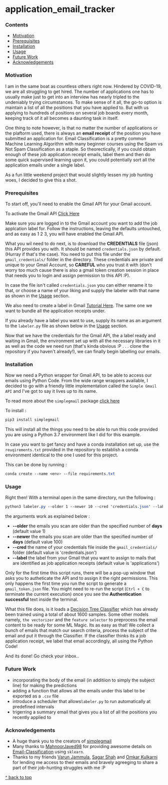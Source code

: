 # application_email_tracker

### Contents

* [Motivation](#Motivation)
* [Prerequisites](#Prerequisites)
* [Installation](#Installation)        
* [Usage](#Usage)
* [Future Work](#Future-Work)
* [Acknowledgements](#Acknowledgements)

### Motivation

I am in the same boat as countless others right now. Hindered by COVID-19, we are all struggling to get hired. The number of applications one has to usually make just to get into an interview has nearly tripled to the undeniably trying circumstances. To make sense of it all, the go-to option is maintain a list of all the positions that you have applied to. But with us applying to hundreds of positions on several job boards every month, keeping track of it all becomes a daunting task in itself.

One thing to note however, is that no matter the number of applications or the plaftorm used, there is always an **email receipt** of the position you have submitted an application for. Email Classification is a pretty common Machine Learning Algorithm with many beginner courses using the Spam vs Not Spam Classification as a staple. So theorectically, if you could obtain enough of these job application receipt emails, label them and then do some quick supervised learning upon it, you could potentially sort all the application emails under a single label. 

As a fun little weekend project that would slightly lessen my job hunting woes, I decided to give this a shot.

### Prerequisites

To start off, you'll need to enable the Gmail API for your Gmail account.

To activate the Gmail API [Click Here](https://developers.google.com/gmail/api/quickstart/python)

Make sure you are logged in to the Gmail account you want to add the job applcation label for.
Follow the instructions, leaving the defaults untouched, and as easy as 1 2 3, you will have enabled the Gmail API.

What you wil need to do next, is to download the **CREDENTIALS** file (json) this API provides you with. It should be named `credentials.json` by default. (Hurray if that's the case). You need to put this file under the `gmail_credentials/` folder in the directory. These credentials are private and unique to your Gmail Account, so **CAREFUL** who you trust it with (don't worry too much cause there is also a gmail token creation session in place that needs you to login and assign permission to this API :P).

In case the file isn't called `credentials.json` you can either rename it to that, or choose a name of your liking and supply the labeler with that name as shown in the [Usage](#Usage) section.

We also need to create a label in Gmail [Tutorial Here](https://support.google.com/mail/answer/118708?co=GENIE.Platform%3DDesktop&hl=en). The same one we want to bundle all the application receipts under.

If you already have a label you want to use, supply its name as an argument to the `labeler.py` file as shown below in the [Usage](#Usage) section.

Now that we have the credentials for the Gmail API, the a label ready and waiting in Gmail, the environment set up with all the necessary libraries in it as well as the code we need run (that's kinda obvious :P . . .  clone the repository if you haven't already!), we can finally begin labelling our emails.

### Installation

Now we need a Python wrapper for Gmail API, to be able to access our emails using Python Code. From the wide range wrappers available, I decided to go with a friendly little implementation called the `Simple Gmail API` and I've got to say it lives up to its name.

To read more about the `simplegmail` package [click here](https://pypi.org/project/simplegmail/)

To install :

```SCSS
pip3 install simplegmail
```
This will install all the things you need to be able to run this code provided you are using a Python 3.7 environment like I did for this example.

In case you want to get fancy and have a conda installation set up, use the `reuqirements.txt` provided in the repository to establish a conda environment identical to the one I used for this project.

This can be done by running :
```SCSS
conda create --name <env> --file requirements.txt
```

### Usage

Right then! With a terminal open in the same directory, run the following :

```SCSS
python3 labeler.py --older 1 --newer 10 --cred 'credentials.json' --label 'applications'
```
the arguments work as explained below :

- **--older** the emails you scan are older than the specified number of **days** (default value 1)
- **--newer** the emails you scan are older than the specified number of **days** (default value 100)
- **--cred** the name of your credentials file inside the `gmail_credentials/` folder (default value is 'credentials.json')
- **--label** the label from your Gmail that you want to assign to mails that are identified as job application receipts (default value is 'applications')

Only for the first time this script runs, there will be a pop-up window that asks you to autheticate the API and to assign it the right permissions. This only happens the first time you run the script to generate a `gmail_token.json` file. You might need to re-run the script (```Ctrl + C``` to terminate the current execution) once you see the **Authentication successful** text inside the terminal.

What this file does, is it loads a [Decision Tree Classifier](https://scikit-learn.org/stable/modules/generated/sklearn.tree.DecisionTreeClassifier.html) which has already been trained using a total of about 1600 samples. Some other models namely, `the vectorizer` and the `feature selector` to preprocess the email content to be ready for some ML Magic.  Its as easy as that! We collect a bunch of emails that match our search criteria, process the subject of the email and put it through the Classifier. If the classifier thinks its a job application receipt, we label that email accordingly, all using the Python Code! 

And its done! Go check your inbox..

### Future Work

- incorporating the body of the email (in additiion to simply the subject line) for making the predictions
- adding a function that allows all the emails under this label to be exported as a `.csv` file
- introduce a scheduler that allows`labeler.py` to run automatically at predefined intervals
- trigerring a summary email that gives you a list of all the positions you recently applied to 

### Acknowledgements

- A huge thank you to the creators of [simplegmail](https://pypi.org/project/simplegmail/) 
- Many thanks to [MahnoorJaved98](https://github.com/MahnoorJaved98) for providing awesome details on [Email-Classification](https://towardsdatascience.com/the-best-machine-learning-algorithm-for-email-classification-39888e7b1846) using `sklearn`.
- Thanks to my friends [Varun Jammula](https://github.com/varunjammula), [Sagar Shah](https://github.com/shahsagar) and [Omkar Kulkarni](https://github.com/Omkar21) for lending me access to their emails and bravely agreeging to share a part of their job-hunting struggles with me :P

[^ back to top](#Contents)
